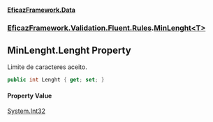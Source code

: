 #### [EficazFramework.Data](EficazFrameworkData.md 'EficazFramework Data')
### [EficazFramework.Validation.Fluent.Rules](EficazFrameworkData.md#EficazFramework.Validation.Fluent.Rules 'EficazFramework.Validation.Fluent.Rules').[MinLenght&lt;T&gt;](EficazFramework.Validation.Fluent.Rules/MinLenght_T_.md 'EficazFramework.Validation.Fluent.Rules.MinLenght<T>')

## MinLenght<T>.Lenght Property

Limite de caracteres aceito.

```csharp
public int Lenght { get; set; }
```

#### Property Value
[System.Int32](https://docs.microsoft.com/en-us/dotnet/api/System.Int32 'System.Int32')